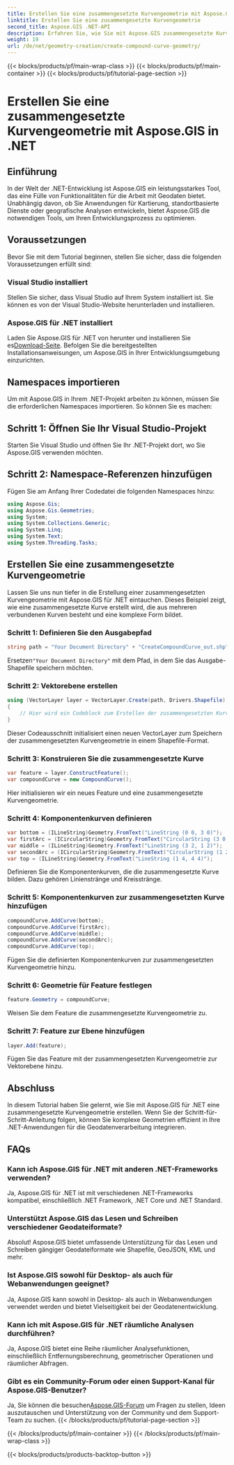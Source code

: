 ```yaml
---
title: Erstellen Sie eine zusammengesetzte Kurvengeometrie mit Aspose.GIS in .NET
linktitle: Erstellen Sie eine zusammengesetzte Kurvengeometrie
second_title: Aspose.GIS .NET-API
description: Erfahren Sie, wie Sie mit Aspose.GIS zusammengesetzte Kurvengeometrien in .NET für eine nahtlose Geodatenverarbeitung erstellen.
weight: 19
url: /de/net/geometry-creation/create-compound-curve-geometry/
---
```


{{< blocks/products/pf/main-wrap-class >}}
{{< blocks/products/pf/main-container >}}
{{< blocks/products/pf/tutorial-page-section >}}

# Erstellen Sie eine zusammengesetzte Kurvengeometrie mit Aspose.GIS in .NET

## Einführung
In der Welt der .NET-Entwicklung ist Aspose.GIS ein leistungsstarkes Tool, das eine Fülle von Funktionalitäten für die Arbeit mit Geodaten bietet. Unabhängig davon, ob Sie Anwendungen für Kartierung, standortbasierte Dienste oder geografische Analysen entwickeln, bietet Aspose.GIS die notwendigen Tools, um Ihren Entwicklungsprozess zu optimieren.
## Voraussetzungen
Bevor Sie mit dem Tutorial beginnen, stellen Sie sicher, dass die folgenden Voraussetzungen erfüllt sind:
### Visual Studio installiert
Stellen Sie sicher, dass Visual Studio auf Ihrem System installiert ist. Sie können es von der Visual Studio-Website herunterladen und installieren.
### Aspose.GIS für .NET installiert
 Laden Sie Aspose.GIS für .NET von herunter und installieren Sie es[Download-Seite](https://releases.aspose.com/gis/net/). Befolgen Sie die bereitgestellten Installationsanweisungen, um Aspose.GIS in Ihrer Entwicklungsumgebung einzurichten.

## Namespaces importieren
Um mit Aspose.GIS in Ihrem .NET-Projekt arbeiten zu können, müssen Sie die erforderlichen Namespaces importieren. So können Sie es machen:
## Schritt 1: Öffnen Sie Ihr Visual Studio-Projekt
Starten Sie Visual Studio und öffnen Sie Ihr .NET-Projekt dort, wo Sie Aspose.GIS verwenden möchten.
## Schritt 2: Namespace-Referenzen hinzufügen
Fügen Sie am Anfang Ihrer Codedatei die folgenden Namespaces hinzu:
```csharp
using Aspose.Gis;
using Aspose.Gis.Geometries;
using System;
using System.Collections.Generic;
using System.Linq;
using System.Text;
using System.Threading.Tasks;
```
## Erstellen Sie eine zusammengesetzte Kurvengeometrie
Lassen Sie uns nun tiefer in die Erstellung einer zusammengesetzten Kurvengeometrie mit Aspose.GIS für .NET eintauchen. Dieses Beispiel zeigt, wie eine zusammengesetzte Kurve erstellt wird, die aus mehreren verbundenen Kurven besteht und eine komplexe Form bildet.
### Schritt 1: Definieren Sie den Ausgabepfad
```csharp
string path = "Your Document Directory" + "CreateCompoundCurve_out.shp";
```
 Ersetzen`"Your Document Directory"` mit dem Pfad, in dem Sie das Ausgabe-Shapefile speichern möchten.
### Schritt 2: Vektorebene erstellen
```csharp
using (VectorLayer layer = VectorLayer.Create(path, Drivers.Shapefile))
{
    // Hier wird ein Codeblock zum Erstellen der zusammengesetzten Kurvengeometrie eingefügt.
}
```
Dieser Codeausschnitt initialisiert einen neuen VectorLayer zum Speichern der zusammengesetzten Kurvengeometrie in einem Shapefile-Format.
### Schritt 3: Konstruieren Sie die zusammengesetzte Kurve
```csharp
var feature = layer.ConstructFeature();
var compoundCurve = new CompoundCurve();
```
Hier initialisieren wir ein neues Feature und eine zusammengesetzte Kurvengeometrie.
### Schritt 4: Komponentenkurven definieren
```csharp
var bottom = (ILineString)Geometry.FromText("LineString (0 0, 3 0)");
var firstArc = (ICircularString)Geometry.FromText("CircularString (3 0, 4 1, 3 2)");
var middle = (ILineString)Geometry.FromText("LineString (3 2, 1 2)");
var secondArc = (ICircularString)Geometry.FromText("CircularString (1 2, 0 3, 1 4)");
var top = (ILineString)Geometry.FromText("LineString (1 4, 4 4)");
```
Definieren Sie die Komponentenkurven, die die zusammengesetzte Kurve bilden. Dazu gehören Linienstränge und Kreisstränge.
### Schritt 5: Komponentenkurven zur zusammengesetzten Kurve hinzufügen
```csharp
compoundCurve.AddCurve(bottom);
compoundCurve.AddCurve(firstArc);
compoundCurve.AddCurve(middle);
compoundCurve.AddCurve(secondArc);
compoundCurve.AddCurve(top);
```
Fügen Sie die definierten Komponentenkurven zur zusammengesetzten Kurvengeometrie hinzu.
### Schritt 6: Geometrie für Feature festlegen
```csharp
feature.Geometry = compoundCurve;
```
Weisen Sie dem Feature die zusammengesetzte Kurvengeometrie zu.
### Schritt 7: Feature zur Ebene hinzufügen
```csharp
layer.Add(feature);
```
Fügen Sie das Feature mit der zusammengesetzten Kurvengeometrie zur Vektorebene hinzu.

## Abschluss
In diesem Tutorial haben Sie gelernt, wie Sie mit Aspose.GIS für .NET eine zusammengesetzte Kurvengeometrie erstellen. Wenn Sie der Schritt-für-Schritt-Anleitung folgen, können Sie komplexe Geometrien effizient in Ihre .NET-Anwendungen für die Geodatenverarbeitung integrieren.
## FAQs
### Kann ich Aspose.GIS für .NET mit anderen .NET-Frameworks verwenden?
Ja, Aspose.GIS für .NET ist mit verschiedenen .NET-Frameworks kompatibel, einschließlich .NET Framework, .NET Core und .NET Standard.
### Unterstützt Aspose.GIS das Lesen und Schreiben verschiedener Geodateiformate?
Absolut! Aspose.GIS bietet umfassende Unterstützung für das Lesen und Schreiben gängiger Geodateiformate wie Shapefile, GeoJSON, KML und mehr.
### Ist Aspose.GIS sowohl für Desktop- als auch für Webanwendungen geeignet?
Ja, Aspose.GIS kann sowohl in Desktop- als auch in Webanwendungen verwendet werden und bietet Vielseitigkeit bei der Geodatenentwicklung.
### Kann ich mit Aspose.GIS für .NET räumliche Analysen durchführen?
Ja, Aspose.GIS bietet eine Reihe räumlicher Analysefunktionen, einschließlich Entfernungsberechnung, geometrischer Operationen und räumlicher Abfragen.
### Gibt es ein Community-Forum oder einen Support-Kanal für Aspose.GIS-Benutzer?
 Ja, Sie können die besuchen[Aspose.GIS-Forum](https://forum.aspose.com/c/gis/33) um Fragen zu stellen, Ideen auszutauschen und Unterstützung von der Community und dem Support-Team zu suchen.
{{< /blocks/products/pf/tutorial-page-section >}}

{{< /blocks/products/pf/main-container >}}
{{< /blocks/products/pf/main-wrap-class >}}

{{< blocks/products/products-backtop-button >}}
